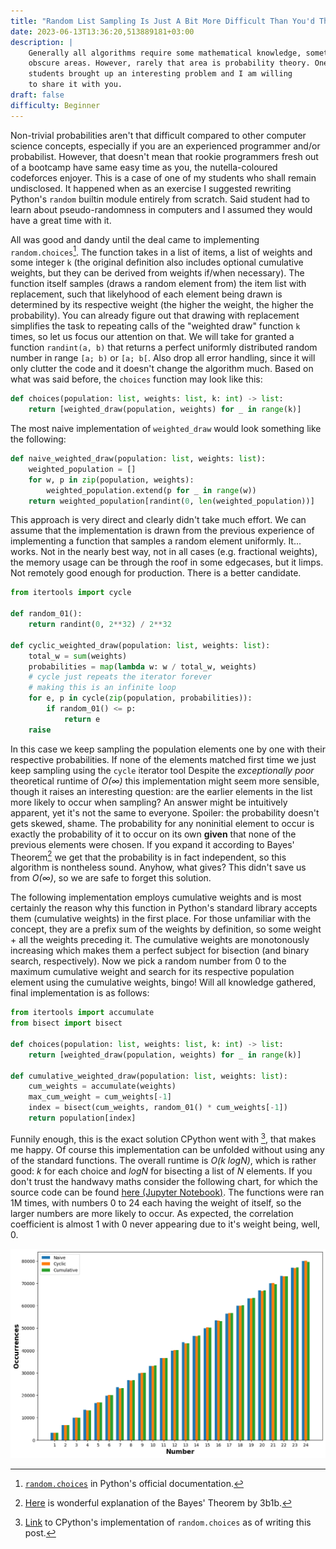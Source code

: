 ```yaml
---
title: "Random List Sampling Is Just A Bit More Difficult Than You'd Think"
date: 2023-06-13T13:36:20,513889181+03:00
description: |
    Generally all algorithms require some mathematical knowledge, sometimes in
    obscure areas. However, rarely that area is probability theory. One of my 
    students brought up an interesting problem and I am willing
    to share it with you.
draft: false
difficulty: Beginner
---
```


Non-trivial probabilities aren't that difficult compared to other computer science concepts, especially if you are an experienced programmer and/or probabilist. However, that doesn't mean that rookie programmers fresh out of a bootcamp have same easy time as you, the nutella-coloured codeforces enjoyer. This is a case of one of my students who shall remain undisclosed. It happened when as an exercise I suggested rewriting Python's `random` builtin module entirely from scratch. Said student had to learn about pseudo-randomness in computers and I assumed they would have a great time with it.

All was good and dandy until the deal came to implementing `random.choices`[^python-std-choices]. The function takes in a list of items, a list of weights and some integer `k` (the original definition also includes optional cumulative weights, but they can be derived from weights if/when necessary). The function itself samples (draws a random element from) the item list with replacement, such that likelyhood of each element being drawn is determined by its respective weight (the higher the weight, the higher the probability). You can already figure out that drawing with replacement simplifies the task to repeating calls of the "weighted draw" function `k` times, so let us focus our attention on that. We will take for granted a function `randint(a, b)` that returns a perfect uniformly distributed random number in range `[a; b)` or `[a; b[`. Also drop all error handling, since it will only clutter the code and it doesn't change the algorithm much. Based on what was said before, the `choices` function may look like this:

```py
def choices(population: list, weights: list, k: int) -> list:
    return [weighted_draw(population, weights) for _ in range(k)]
```

The most naive implementation of `weighted_draw` would look something like the following:

```py
def naive_weighted_draw(population: list, weights: list):
    weighted_population = []
    for w, p in zip(population, weights):
        weighted_population.extend(p for _ in range(w))
    return weighted_population[randint(0, len(weighted_population))]
```

This approach is very direct and clearly didn't take much effort. We can assume that the implementation is drawn from the previous experience of implementing a function that samples a random element uniformly. It... works. Not in the nearly best way, not in all cases (e.g. fractional weights), the memory usage can be through the roof in some edgecases, but it limps. Not remotely good enough for production. There is a better candidate.

```py
from itertools import cycle

def random_01():
    return randint(0, 2**32) / 2**32

def cyclic_weighted_draw(population: list, weights: list):
    total_w = sum(weights)
    probabilities = map(lambda w: w / total_w, weights)
    # cycle just repeats the iterator forever
    # making this is an infinite loop
    for e, p in cycle(zip(population, probabilities)):
        if random_01() <= p:
            return e
    raise 
```

In this case we keep sampling the population elements one by one with their respective probabilities. If none of the elements matched first time we just keep sampling using the `cycle` iterator tool Despite the *exceptionally poor* theoretical runtime of *O(∞)* this implementation might seem more sensible, though it raises an interesting question: are the earlier elements in the list more likely to occur when sampling? An answer might be intuitively apparent, yet it's not the same to everyone. Spoiler: the probability doesn't gets skewed, shame. The probability for any noninitial element to occur is exactly the probability of it to occur on its own **given** that none of the previous elements were chosen. If you expand it according to Bayes' Theorem[^3b1b-bayes] we get that the probability is in fact independent, so this algorithm is nontheless sound. Anyhow, what gives? This didn't save us from *O(∞)*, so we are safe to forget this solution.

The following implementation employs cumulative weights and is most certainly the reason why this function in Python's standard library accepts them (cumulative weights) in the first place. For those unfamiliar with the concept, they are a prefix sum of the weights by definition, so some weight + all the weights preceding it. The cumulative weights are monotonously increasing which makes them a perfect subject for bisection (and binary search, respectively). Now we pick a random number from 0 to the maximum cumulative weight and search for its respective population element using the cumulative weights, bingo! Will all knowledge gathered, final implementation is as follows:

```py
from itertools import accumulate
from bisect import bisect

def choices(population: list, weights: list, k: int) -> list:
    return [weighted_draw(population, weights) for _ in range(k)]

def cumulative_weighted_draw(population: list, weights: list):
    cum_weights = accumulate(weights)
    max_cum_weight = cum_weights[-1]
    index = bisect(cum_weights, random_01() * cum_weights[-1])
    return population[index]
```

Funnily enough, this is the exact solution CPython went with [^cpython-impl], that makes me happy. Of course this implementation can be unfolded without using any of the standard functions. The overall runtime is *O(k logN)*, which is rather good: *k* for each choice and *logN* for bisecting a list of *N* elements. If you don't trust the handwavy maths consider the following chart, for which the source code can be found [here (Jupyter Notebook)](./simulate.ipynb). The functions were ran 1M times, with numbers 0 to 24 each having the weight of itself, so the larger numbers are more likely to occur. As expected, the correlation coefficient is almost 1 with 0 never appearing due to it's weight being, well, 0.

![The chart generated by Matplotlib showing almost statistically-significant correlation of all the implementations](./final_chart.png)

[^3b1b-bayes]: [Here](https://www.youtube.com/watch?v=HZGCoVF3YvM) is wonderful explanation of the Bayes' Theorem by 3b1b.
[^python-std-choices]: [`random.choices`](https://docs.python.org/3/library/random.html#random.choices) in Python's official documentation.
[^cpython-impl]: [Link](https://github.com/python/cpython/blob/46957091433bfa097d7ea19b177bf42a52412f2d/Lib/random.py#L454-L489) to CPython's implementation of `random.choices` as of writing this post.